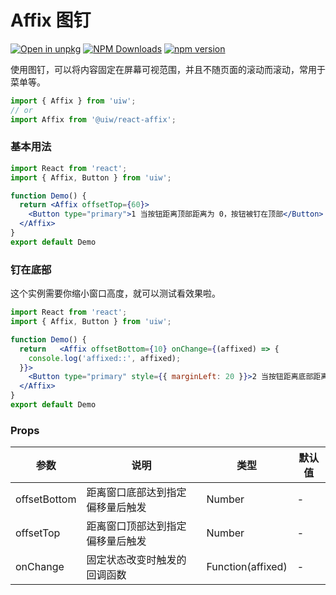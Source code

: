 Affix 图钉
===

[![Open in unpkg](https://img.shields.io/badge/Open%20in-unpkg-blue)](https://uiwjs.github.io/npm-unpkg/#/pkg/@uiw/react-affix/file/README.md)
[![NPM Downloads](https://img.shields.io/npm/dm/@uiw/react-affix.svg?style=flat)](https://www.npmjs.com/package/@uiw/react-affix)
[![npm version](https://img.shields.io/npm/v/@uiw/react-affix.svg?label=@uiw/react-affix)](https://npmjs.com/@uiw/react-affix)

使用图钉，可以将内容固定在屏幕可视范围，并且不随页面的滚动而滚动，常用于菜单等。

```jsx
import { Affix } from 'uiw';
// or
import Affix from '@uiw/react-affix';
```

### 基本用法
 
```jsx mdx:preview&background=#fff&codeSandbox=true&codePen=true
import React from 'react';
import { Affix, Button } from 'uiw';

function Demo() {
  return <Affix offsetTop={60}>
    <Button type="primary">1 当按钮距离顶部距离为 0，按钮被钉在顶部</Button>
  </Affix>
}
export default Demo
```

### 钉在底部

这个实例需要你缩小窗口高度，就可以测试看效果啦。

```jsx mdx:preview&background=#fff&codeSandbox=true&codePen=tru
import React from 'react';
import { Affix, Button } from 'uiw';

function Demo() {
  return   <Affix offsetBottom={10} onChange={(affixed) => {
    console.log('affixed::', affixed);
  }}>
    <Button type="primary" style={{ marginLeft: 20 }}>2 当按钮距离底部距离为 0，按钮被钉在底部</Button>
  </Affix>
}
export default Demo
```

### Props

| 参数 | 说明 | 类型 | 默认值 |
|--------- |-------- |--------- |-------- |
| offsetBottom | 	距离窗口底部达到指定偏移量后触发 | Number| - |
| offsetTop | 	距离窗口顶部达到指定偏移量后触发 | Number| - |
| onChange | 		固定状态改变时触发的回调函数 | Function(affixed) | - |
